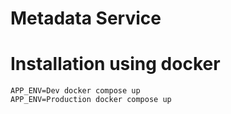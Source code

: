 # Metadata Service

# Installation using docker 
```
APP_ENV=Dev docker compose up
APP_ENV=Production docker compose up
```